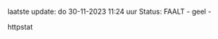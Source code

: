 laatste update: 
do 30-11-2023 11:24   uur 
Status: FAALT - geel - 
<div class="service Y">httpstat</div>